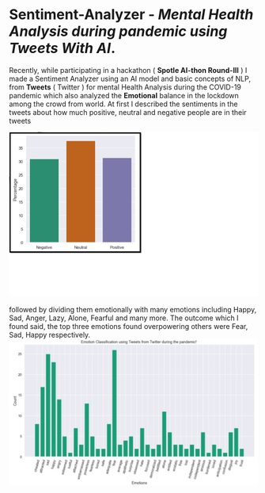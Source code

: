 # Sentiment-Analyzer - *Mental Health Analysis during pandemic using Tweets With AI*. 

Recently, while participating in a hackathon ( **Spotle AI-thon Round-III** ) I made a Sentiment Analyzer using an AI model and basic concepts of NLP, from **Tweets** ( Twitter ) for mental Health Analysis during the COVID-19 pandemic which also analyzed the **Emotional** balance in the lockdown among the crowd from world. At first I described the sentiments in the tweets about how much positive, neutral and negative people are in their tweets 

![Basic Sentiments](https://github.com/Shreyansh-Gupta/Sentiment-Analyzer/blob/main/Basic%20Sentiments.jpg)

followed by dividing them emotionally with many emotions including Happy, Sad, Anger, Lazy, Alone, Fearful and many more. The outcome which I found said, the top three emotions found overpowering others were Fear, Sad, Happy respectively. 
![Emotions Classification](https://github.com/Shreyansh-Gupta/Sentiment-Analyzer/blob/main/Emotional%20Classification.jpg)
